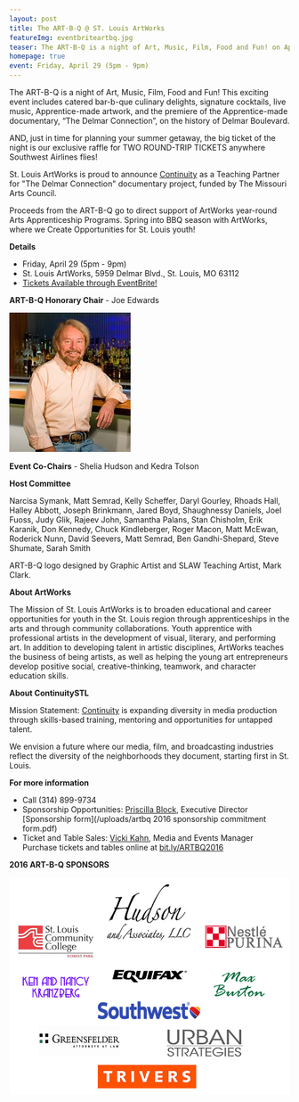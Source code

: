 ```yaml
---
layout: post
title: The ART-B-Q @ ST. Louis ArtWorks
featureImg: eventbriteartbq.jpg
teaser: The ART-B-Q is a night of Art, Music, Film, Food and Fun! on April 29 (5pm - 9pm)!
homepage: true
event: Friday, April 29 (5pm - 9pm)
---
```


The ART-B-Q is a night of Art, Music, Film, Food and Fun! This exciting event includes catered bar-b-que culinary delights, signature cocktails, live music, Apprentice-made artwork, and the premiere of the Apprentice-made documentary, “The Delmar Connection”, on the history of Delmar Boulevard.  

AND, just in time for planning your summer getaway, the big ticket of the night is our exclusive raffle for TWO ROUND-TRIP TICKETS anywhere Southwest Airlines flies! 

St. Louis ArtWorks is proud to announce <a href="http://www.continuitystl.com">Continuity</a> as a Teaching Partner for "The Delmar Connection" documentary project,  funded by The Missouri Arts Council.

Proceeds from the ART-B-Q go to direct support of ArtWorks year-round Arts Apprenticeship Programs. Spring into BBQ season with ArtWorks, where we Create Opportunities for St. Louis youth!


**Details**

- Friday, April 29 (5pm - 9pm)
- St. Louis ArtWorks, 5959 Delmar Blvd., St. Louis, MO 63112
- [Tickets Available through EventBrite!](http://bit.ly/ARTBQ2016)

**ART-B-Q Honorary Chair** - Joe Edwards

![Joe Edwards](/images/joe_edwards_xsm.jpg)

**Event Co-Chairs** - Shelia Hudson and Kedra Tolson

**Host Committee**

Narcisa Symank, Matt Semrad, Kelly Scheffer, Daryl Gourley, Rhoads Hall, Halley Abbott, Joseph Brinkmann, Jared Boyd, 
Shaughnessy Daniels, Joel Fuoss, Judy Glik, Rajeev John, Samantha Palans, Stan Chisholm, 
Erik Karanik, Don Kennedy, Chuck Kindleberger, 
Roger Macon, Matt McEwan, Roderick Nunn, David Seevers, Matt Semrad, Ben Gandhi-Shepard, 
Steve Shumate, Sarah Smith

ART-B-Q logo designed by Graphic Artist and SLAW Teaching Artist, Mark Clark. 


**About ArtWorks**

The Mission of St. Louis ArtWorks is to broaden educational and career opportunities for youth in the St. Louis region through apprenticeships in the arts and through community collaborations. Youth apprentice with professional artists in the development of visual, literary, and performing art. In addition to developing talent in artistic disciplines, ArtWorks teaches the business of being artists, as well as helping the young art entrepreneurs develop positive social, creative-thinking, teamwork, and character education skills.

**About ContinuitySTL**

Mission Statement: <a href="http://www.continuitystl.com">Continuity</a> is expanding diversity in media production through skills-based training, mentoring and opportunities for untapped talent.

We envision a future where our media, film, and broadcasting industries reflect the diversity of the neighborhoods they document, starting first in St. Louis. 

**For more information**

- Call (314) 899-9734
- Sponsorship Opportunities: [Priscilla Block](mailto:priscilla.block@stlartworks.org), Executive Director [Sponsorship form](/uploads/artbq 2016 sponsorship commitment form.pdf)
- Ticket and Table Sales: [Vicki Kahn](mailto:vicki@stlartworks.org), Media and Events Manager Purchase tickets and tables online at [bit.ly/ARTBQ2016](https://www.eventbrite.com/e/the-art-b-q-st-louis-artworks-tickets-20786864070)

**2016 ART-B-Q SPONSORS**

![ArtBQSponsors](/images/artbq_sponsorweb3.jpg)
